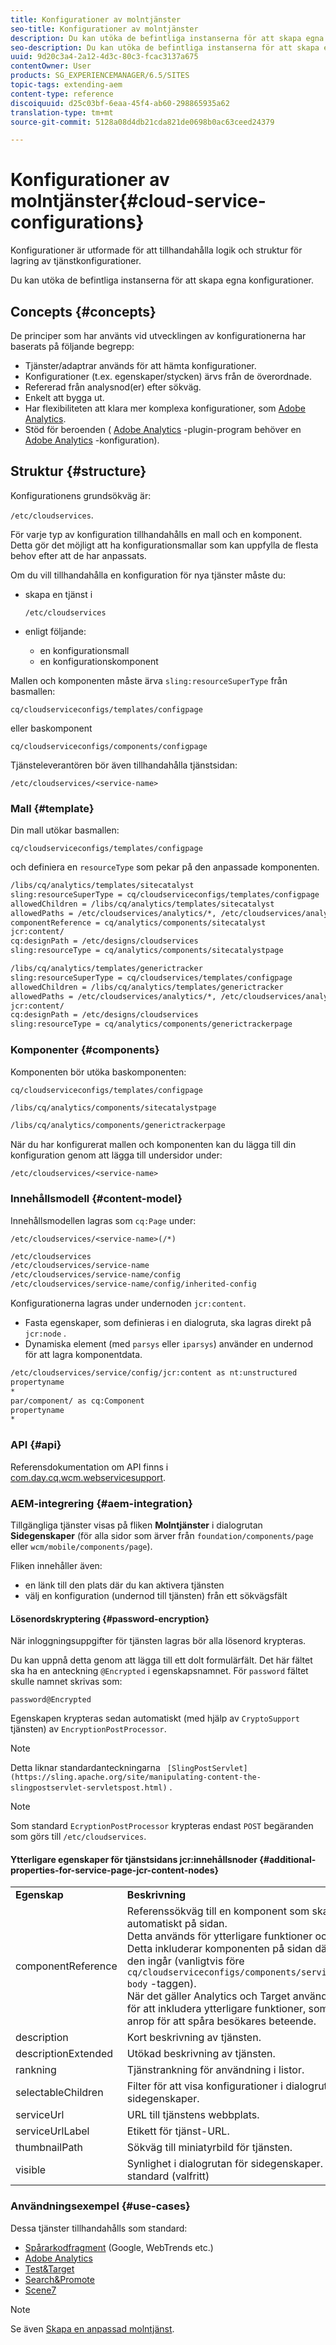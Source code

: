 ```yaml
---
title: Konfigurationer av molntjänster
seo-title: Konfigurationer av molntjänster
description: Du kan utöka de befintliga instanserna för att skapa egna konfigurationer
seo-description: Du kan utöka de befintliga instanserna för att skapa egna konfigurationer
uuid: 9d20c3a4-2a12-4d3c-80c3-fcac3137a675
contentOwner: User
products: SG_EXPERIENCEMANAGER/6.5/SITES
topic-tags: extending-aem
content-type: reference
discoiquuid: d25c03bf-6eaa-45f4-ab60-298865935a62
translation-type: tm+mt
source-git-commit: 5128a08d4db21cda821de0698b0ac63ceed24379

---
```



# Konfigurationer av molntjänster{#cloud-service-configurations}

Konfigurationer är utformade för att tillhandahålla logik och struktur för lagring av tjänstkonfigurationer.

Du kan utöka de befintliga instanserna för att skapa egna konfigurationer.

## Concepts {#concepts}

De principer som har använts vid utvecklingen av konfigurationerna har baserats på följande begrepp:

* Tjänster/adaptrar används för att hämta konfigurationer.
* Konfigurationer (t.ex. egenskaper/stycken) ärvs från de överordnade.
* Refererad från analysnod(er) efter sökväg.
* Enkelt att bygga ut.
* Har flexibiliteten att klara mer komplexa konfigurationer, som [Adobe Analytics](/help/sites-administering/marketing-cloud.md#integrating-with-adobe-analytics).
* Stöd för beroenden ( [Adobe Analytics](/help/sites-administering/marketing-cloud.md#integrating-with-adobe-analytics) -plugin-program behöver en [Adobe Analytics](/help/sites-administering/marketing-cloud.md#integrating-with-adobe-analytics) -konfiguration).

## Struktur {#structure}

Konfigurationens grundsökväg är:

`/etc/cloudservices`.

För varje typ av konfiguration tillhandahålls en mall och en komponent. Detta gör det möjligt att ha konfigurationsmallar som kan uppfylla de flesta behov efter att de har anpassats.

Om du vill tillhandahålla en konfiguration för nya tjänster måste du:

* skapa en tjänst i

   `/etc/cloudservices`

* enligt följande:

   * en konfigurationsmall
   * en konfigurationskomponent

Mallen och komponenten måste ärva `sling:resourceSuperType` från basmallen:

`cq/cloudserviceconfigs/templates/configpage`

eller baskomponent

`cq/cloudserviceconfigs/components/configpage`

Tjänsteleverantören bör även tillhandahålla tjänstsidan:

`/etc/cloudservices/<service-name>`

### Mall {#template}

Din mall utökar basmallen:

`cq/cloudserviceconfigs/templates/configpage`

och definiera en `resourceType` som pekar på den anpassade komponenten.

```xml
/libs/cq/analytics/templates/sitecatalyst
sling:resourceSuperType = cq/cloudserviceconfigs/templates/configpage
allowedChildren = /libs/cq/analytics/templates/sitecatalyst
allowedPaths = /etc/cloudservices/analytics/*, /etc/cloudservices/analytics/.*
componentReference = cq/analytics/components/sitecatalyst
jcr:content/
cq:designPath = /etc/designs/cloudservices
sling:resourceType = cq/analytics/components/sitecatalystpage

/libs/cq/analytics/templates/generictracker
sling:resourceSuperType = cq/cloudservices/templates/configpage
allowedChildren = /libs/cq/analytics/templates/generictracker
allowedPaths = /etc/cloudservices/analytics/*, /etc/cloudservices/analytics/.*
jcr:content/
cq:designPath = /etc/designs/cloudservices
sling:resourceType = cq/analytics/components/generictrackerpage
```

### Komponenter {#components}

Komponenten bör utöka baskomponenten:

`cq/cloudserviceconfigs/templates/configpage`

```xml
/libs/cq/analytics/components/sitecatalystpage

/libs/cq/analytics/components/generictrackerpage
```

När du har konfigurerat mallen och komponenten kan du lägga till din konfiguration genom att lägga till undersidor under:

`/etc/cloudservices/<service-name>`

### Innehållsmodell {#content-model}

Innehållsmodellen lagras som `cq:Page` under:

`/etc/cloudservices/<service-name>(/*)`

```xml
/etc/cloudservices
/etc/cloudservices/service-name
/etc/cloudservices/service-name/config
/etc/cloudservices/service-name/config/inherited-config
```

Konfigurationerna lagras under undernoden `jcr:content`.

* Fasta egenskaper, som definieras i en dialogruta, ska lagras direkt på `jcr:node` .
* Dynamiska element (med `parsys` eller `iparsys`) använder en undernod för att lagra komponentdata.

```xml
/etc/cloudservices/service/config/jcr:content as nt:unstructured
propertyname
*
par/component/ as cq:Component
propertyname
*
```

### API {#api}

Referensdokumentation om API finns i [com.day.cq.wcm.webservicesupport](https://helpx.adobe.com/experience-manager/6-5/sites/developing/using/reference-materials/javadoc/com/day/cq/wcm/webservicesupport/package-summary.html).

### AEM-integrering {#aem-integration}

Tillgängliga tjänster visas på fliken **Molntjänster** i dialogrutan **Sidegenskaper** (för alla sidor som ärver från `foundation/components/page` eller `wcm/mobile/components/page`).

Fliken innehåller även:

* en länk till den plats där du kan aktivera tjänsten
* välj en konfiguration (undernod till tjänsten) från ett sökvägsfält

#### Lösenordskryptering {#password-encryption}

När inloggningsuppgifter för tjänsten lagras bör alla lösenord krypteras.

Du kan uppnå detta genom att lägga till ett dolt formulärfält. Det här fältet ska ha en anteckning `@Encrypted` i egenskapsnamnet. För `password` fältet skulle namnet skrivas som:

`password@Encrypted`

Egenskapen krypteras sedan automatiskt (med hjälp av `CryptoSupport` tjänsten) av `EncryptionPostProcessor`.

>[!NOTE]
>
>Detta liknar standardanteckningarna ` [SlingPostServlet](https://sling.apache.org/site/manipulating-content-the-slingpostservlet-servletspost.html)` .

>[!NOTE]
>
>Som standard `EcryptionPostProcessor` krypteras endast `POST` begäranden som görs till `/etc/cloudservices`.

#### Ytterligare egenskaper för tjänstsidans jcr:innehållsnoder {#additional-properties-for-service-page-jcr-content-nodes}

<table>
 <tbody>
  <tr>
   <td><strong>Egenskap</strong></td>
   <td><strong>Beskrivning</strong></td>
  </tr>
  <tr>
   <td>componentReference</td>
   <td>Referenssökväg till en komponent som ska inkluderas automatiskt på sidan.<br /> Detta används för ytterligare funktioner och JS-tillägg.<br /> Detta inkluderar komponenten på sidan där<br /> den ingår (vanligtvis före <code> cq/cloudserviceconfigs/components/servicecomponents</code><br /> <code>body</code> -taggen).<br /> När det gäller Analytics och Target använder vi detta för att inkludera ytterligare funktioner, som JavaScript-anrop för att spåra besökares beteende.</td>
  </tr>
  <tr>
   <td>description</td>
   <td>Kort beskrivning av tjänsten.<br /> </td>
  </tr>
  <tr>
   <td>descriptionExtended</td>
   <td>Utökad beskrivning av tjänsten.</td>
  </tr>
  <tr>
   <td>rankning</td>
   <td>Tjänstrankning för användning i listor.</td>
  </tr>
  <tr>
   <td>selectableChildren</td>
   <td>Filter för att visa konfigurationer i dialogrutan för sidegenskaper.</td>
  </tr>
  <tr>
   <td>serviceUrl</td>
   <td>URL till tjänstens webbplats.</td>
  </tr>
  <tr>
   <td>serviceUrlLabel</td>
   <td>Etikett för tjänst-URL.</td>
  </tr>
  <tr>
   <td>thumbnailPath</td>
   <td>Sökväg till miniatyrbild för tjänsten.</td>
  </tr>
  <tr>
   <td>visible</td>
   <td>Synlighet i dialogrutan för sidegenskaper. visas som standard (valfritt)</td>
  </tr>
 </tbody>
</table>

### Användningsexempel {#use-cases}

Dessa tjänster tillhandahålls som standard:

* [Spårarkodfragment](/help/sites-administering/external-providers.md) (Google, WebTrends etc.)
* [Adobe Analytics](/help/sites-administering/marketing-cloud.md#integrating-with-adobe-analytics)
* [Test&amp;Target](/help/sites-administering/marketing-cloud.md#integrating-with-adobe-target)
* [Search&amp;Promote](/help/sites-administering/marketing-cloud.md#integrating-with-search-promote)
* [Scene7](/help/sites-administering/marketing-cloud.md#integrating-with-scene)

>[!NOTE]
>
>Se även [Skapa en anpassad molntjänst](/help/sites-developing/extending-cloud-config-custom-cloud.md).

